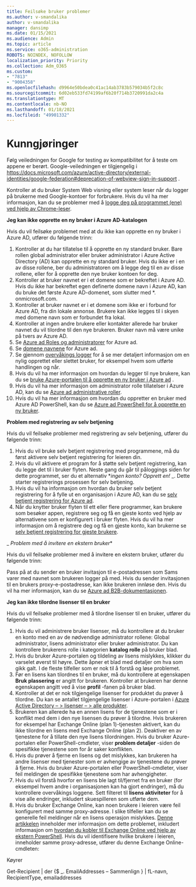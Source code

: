 ```yaml
---
title: Feilsøke bruker problemer
ms.author: v-smandalika
author: v-smandalika
manager: dansimp
ms.date: 01/15/2021
ms.audience: Admin
ms.topic: article
ms.service: o365-administration
ROBOTS: NOINDEX, NOFOLLOW
localization_priority: Priority
ms.collection: Adm_O365
ms.custom:
- "7813"
- "9004358"
ms.openlocfilehash: d9964e50bdea0c41ac14ab3783b579034b5f2c8c
ms.sourcegitcommit: 6d02eb533fd74199af6b20f714b3720991da2c4a
ms.translationtype: MT
ms.contentlocale: nb-NO
ms.lasthandoff: 01/18/2021
ms.locfileid: "49901332"
---
```

# <a name="announcements"></a>Kunngjøringer

Følg veiledningen for Google for testing av kompatibilitet for å teste om appene er berørt. Google-veiledningen er tilgjengelig i https://docs.microsoft.com/azure/active-directory/external-identities/google-federation#deprecation-of-webview-sign-in-support .

Kontroller at du bruker System Web visning eller system leser når du logger på brukerne med Google-kontoer for forbrukere. Hvis du vil ha mer informasjon, kan du se problemer med å [logge deg på programmet (ene) ved hjelp av Chrome-leser](https://docs.microsoft.com/office365/troubleshoot/miscellaneous/chrome-behavior-affects-applications).


**Jeg kan ikke opprette en ny bruker i Azure AD-katalogen**

Hvis du vil feilsøke problemet med at du ikke kan opprette en ny bruker i Azure AD, utfører du følgende trinn:

1. Kontroller at du har tillatelse til å opprette en ny standard bruker. Bare rollen global administrator eller bruker administrator i Azure Active Directory (AD) kan opprette en ny standard bruker. Hvis du ikke er i en av disse rollene, ber du administratoren om å legge deg til en av disse rollene, eller for å opprette den nye bruker kontoen for deg.
2. Kontroller at bruker navnet er i et domene som er bekreftet i Azure AD. Hvis du ikke har bekreftet egen definerte domene navn i Azure AD, kan du bruke det første Azure AD-domenet, som slutter med *. onmicrosoft.com.
3. Kontroller at bruker navnet er i et domene som ikke er i forbund for Azure AD, fra din lokale annonse. Brukere kan ikke legges til i skyen med domene navn som er forbundet fra lokal.
4. Kontroller at ingen andre brukere eller kontakter allerede har bruker navnet du vil tilordne til den nye brukeren. Bruker navn må være unike på tvers av Azure AD.
5. Se [Azure ad Roles og administratorer](https://ms.portal.azure.com/#blade/Microsoft_AAD_IAM/ActiveDirectoryMenuBlade/RolesAndAdministrators) for Azure ad.
6. Se [domene navnene](https://ms.portal.azure.com/#blade/Microsoft_AAD_IAM/ActiveDirectoryMenuBlade/Domains) for Azure ad.
7. Se gjennom [overvåkings logger](https://ms.portal.azure.com/#blade/Microsoft_AAD_IAM/ActiveDirectoryMenuBlade/Audit) for å se mer detaljert informasjon om en nylig opprettet eller slettet bruker, for eksempel hvem som utførte handlingen og når.
8. Hvis du vil ha mer informasjon om hvordan du legger til nye brukere, kan du se [bruke Azure-portalen til å opprette en ny bruker i Azure ad](https://docs.microsoft.com/azure/active-directory/fundamentals/add-users-azure-active-directory) .
9. Hvis du vil ha mer informasjon om administrator rolle tillatelser i Azure AD, kan du se [Azure ad administrative roller](https://docs.microsoft.com/azure/active-directory/roles/permissions-reference).
10. Hvis du vil ha mer informasjon om hvordan du oppretter en bruker med Azure AD PowerShell, kan du se [Azure ad PowerShell for å opprette en ny bruker](https://docs.microsoft.com/powershell/module/azuread/new-azureaduser).

**Problem med registrering av selv betjening**

Hvis du vil feilsøke problemer med registrering av selv betjening, utfører du følgende trinn:

1. Hvis du vil bruke selv betjent registrering med programmene, må du først aktivere selv betjent registrering for leieren din. 
2. Hvis du vil aktivere et program for å støtte selv betjent registrering, kan du legge det til i bruker flyten. Neste gang du går til påloggings siden for dette programmet, ser du et alternativ **_ingen konto? Opprett en!_* _. Dette starter registrerings prosessen for selv betjening.
3. Hvis du vil ha informasjon om hvordan du bruker selv betjent registrering for å fylle ut en organisasjon i Azure AD, kan du se [selv betjent registrering for Azure ad](https://docs.microsoft.com/azure/active-directory/enterprise-users/directory-self-service-signup).
4. Når du knytter bruker flyten til ett eller flere programmer, kan brukere som besøker appen, registrere seg og få en gjeste konto ved hjelp av alternativene som er konfigurert i bruker flyten. Hvis du vil ha mer informasjon om å registrere deg og få en gjeste konto, kan brukerne se [selv betjent registrering for gjeste brukere](https://docs.microsoft.com/azure/active-directory/external-identities/self-service-sign-up-user-flow).

_ *Problem med å invitere en ekstern bruker**

Hvis du vil feilsøke problemer med å invitere en ekstern bruker, utfører du følgende trinn:

Pass på at du sender en bruker invitasjon til e-postadressen som Sams varer med navnet som brukeren logger på med. Hvis du sender invitasjonen til en brukers proxy-e-postadresse, kan ikke brukeren innløse den. Hvis du vil ha mer informasjon, kan du se [Azure ad B2B-dokumentasjonen](https://docs.microsoft.com/azure/active-directory/external-identities/).

**Jeg kan ikke tilordne lisenser til en bruker**

Hvis du vil feilsøke problemer med å tilordne lisenser til en bruker, utfører du følgende trinn:

1. Hvis du vil administrere bruker lisenser, må du kontrollere at du bruker en konto med en av de nødvendige administrator rollene: Global administrator, lisens administrator eller bruker administrator. Du kan kontrollere brukerens rolle i kategorien **katalog rolle** på bruker blad.
2. Hvis du bruker Azure-portalen og tildeling av lisens mislykkes, klikker du varselet øverst til høyre. Dette åpner et blad med detaljer om hva som gikk galt. I de fleste tilfeller som er nok til å forstå og løse problemet.
3. Før en lisens kan tilordnes til en bruker, må du kontrollere at egenskapen **Bruk plassering** er angitt for brukeren. Kontroller at brukeren har denne egenskapen angitt ved å vise **profil** -fanen på bruker blad.
4. Kontroller at det er nok tilgjengelige lisenser for produktet du prøver å tilordne. Du kan se antallet tilgjengelige lisenser i Azure-portalen i [Azure Active Directory – > lisenser – > alle produkter](https://ms.portal.azure.com/#blade/Microsoft_AAD_IAM/LicensesMenuBlade/Products).
5. Brukeren kan allerede ha en annen lisens for de tjenestene som er i konflikt med dem i den nye lisensen du prøver å tilordne. Hvis brukeren for eksempel har Exchange Online (plan 1)-tjenesten aktivert, kan du ikke tilordne en lisens med Exchange Online (plan 2). Deaktiver en av tjenestene for å tillate den nye lisens tilordningen. Hvis du bruker Azure-portalen eller PowerShell-cmdleter, viser **problem detaljer** -siden de spesifikke tjenestene som for år saker konflikten.
6. Hvis du prøver å fjerne en lisens og det mislykkes, kan brukeren ha andre lisenser med tjenester som er avhengige av tjenestene du prøver å fjerne. Hvis du bruker Azure-portalen eller PowerShell-cmdleter, viser feil meldingen de spesifikke tjenestene som har avhengigheter.
7. Hvis du vil forstå hvorfor en lisens ble lagt til/fjernet fra en bruker (for eksempel hvem andre i organisasjonen kan ha gjort endringer), må du kontrollere overvåkings loggene. Sett filteret til **lisens aktiviteter** for å vise alle endringer, inkludert skuespilleren som utførte dem.
8. Hvis du bruker Exchange Online, kan noen brukere i leieren være feil konfigurert med samme proxy-adresse. I slike tilfeller kan du se generelle feil meldinger når en lisens operasjon mislykkes. [Denne artikkelen](https://docs.microsoft.com/exchange/troubleshoot/administration/proxy-address-being-used) inneholder mer informasjon om dette problemet, inkludert informasjon om [hvordan du kobler til Exchange Online ved hjelp av ekstern PowerShell](https://docs.microsoft.com/powershell/exchange/connect-to-exchange-online-powershell). Hvis du vil identifisere hvilke brukere i leieren, inneholder samme proxy-adresse, utfører du denne Exchange Online-cmdleten:

Køyrer

Get-Recipient | der {$ _. EmailAddresses – Sammenlign <user principal name> } | fL-navn, RecipientType, emailaddresses





